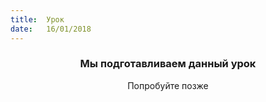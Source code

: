 ```yaml
---
title:  Урок
date:   16/01/2018
---
```


### <center>Мы подготавливаем данный урок</center>
<center>Попробуйте позже</center>